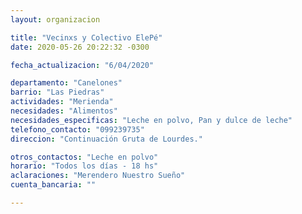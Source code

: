 ```yaml
---
layout: organizacion

title: "Vecinxs y Colectivo ElePé"
date: 2020-05-26 20:22:32 -0300

fecha_actualizacion: "6/04/2020"

departamento: "Canelones"
barrio: "Las Piedras"
actividades: "Merienda"
necesidades: "Alimentos"
necesidades_especificas: "Leche en polvo, Pan y dulce de leche"
telefono_contacto: "099239735"
direccion: "Continuación Gruta de Lourdes."

otros_contactos: "Leche en polvo"
horario: "Todos los días - 18 hs"
aclaraciones: "Merendero Nuestro Sueño"
cuenta_bancaria: ""

---
```

